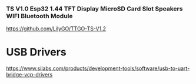 ### TS V1.0 Esp32 1.44 TFT Display MicroSD Card Slot Speakers WIFI Bluetooth Module

https://github.com/LilyGO/TTGO-TS-V1.2

# USB Drivers
https://www.silabs.com/products/development-tools/software/usb-to-uart-bridge-vcp-drivers
